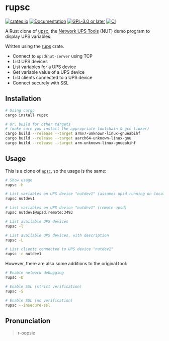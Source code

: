 # rupsc

[![crates.io](https://img.shields.io/crates/v/rupsc.svg)](https://crates.io/crates/rupsc)
[![Documentation](https://docs.rs/rups/badge.svg)](https://docs.rs/rups)
[![GPL-3.0 or later](https://img.shields.io/crates/l/rupsc.svg)](./LICENSE)
[![CI](https://github.com/aramperes/nut-rs/workflows/CI/badge.svg)](https://github.com/aramperes/nut-rs/actions?query=workflow%3ACI)

A Rust clone of [upsc](https://networkupstools.org/docs/man/upsc.html),
the [Network UPS Tools](https://github.com/networkupstools/nut) (NUT) demo program to display UPS variables.

Written using the [rups](https://github.com/aramperes/nut-rs) crate.

- Connect to `upsd`/`nut-server` using TCP
- List UPS devices
- List variables for a UPS device
- Get variable value of a UPS device
- List clients connected to a UPS device
- Connect securely with SSL

## Installation

```bash
# Using cargo
cargo install rupsc

# Or, build for other targets
# (make sure you install the appropriate toolchain & gcc linker)
cargo build --release --target armv7-unknown-linux-gnueabihf
cargo build --release --target aarch64-unknown-linux-gnu
cargo build --release --target arm-unknown-linux-gnueabihf
```

## Usage

This is a clone of [`upsc`](https://networkupstools.org/docs/man/upsc.html), so the usage is the same:

```bash
# Show usage
rupsc -h

# List variables on UPS device "nutdev1" (assumes upsd running on localhost:3493)
rupsc nutdev1

# List variables on UPS device "nutdev1" (remote upsd)
rupsc nutdev1@upsd.remote:3493

# List available UPS devices
rupsc -l

# List available UPS devices, with description
rupsc -L

# List clients connected to UPS device "nutdev1"
rupsc -c nutdev1
```

However, there are also some additions to the original tool:

```bash
# Enable network debugging
rupsc -D

# Enable SSL (strict verification)
rupsc -S

# Enable SSL (no verification)
rupsc --insecure-ssl
```

## Pronunciation

> r-oopsie
